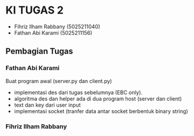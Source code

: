 # KI TUGAS 2


* Fihriz Ilham Rabbany  (5025211040)
* Fathan Abi Karami     (5025211156)


## Pembagian Tugas
### Fathan Abi Karami
Buat program awal (server.py dan client.py)
* implementasi des dari tugas sebelumnya (EBC only). 
* algoritma des dan helper ada di dua program host (server dan client)
* text dan key dari user input
* implementasi socket (tranfer data antar socket berbentuk binary string)

### Fihriz Ilham Rabbany